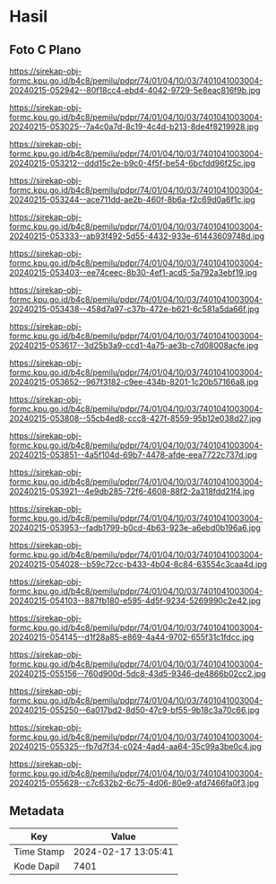 # Hasil

## Foto C Plano

https://sirekap-obj-formc.kpu.go.id/b4c8/pemilu/pdpr/74/01/04/10/03/7401041003004-20240215-052942--80f18cc4-ebd4-4042-9729-5e8eac816f9b.jpg

https://sirekap-obj-formc.kpu.go.id/b4c8/pemilu/pdpr/74/01/04/10/03/7401041003004-20240215-053025--7a4c0a7d-8c19-4c4d-b213-8de4f8219928.jpg

https://sirekap-obj-formc.kpu.go.id/b4c8/pemilu/pdpr/74/01/04/10/03/7401041003004-20240215-053212--ddd15c2e-b9c0-4f5f-be54-6bcfdd96f25c.jpg

https://sirekap-obj-formc.kpu.go.id/b4c8/pemilu/pdpr/74/01/04/10/03/7401041003004-20240215-053244--ace711dd-ae2b-460f-8b6a-f2c69d0a6f1c.jpg

https://sirekap-obj-formc.kpu.go.id/b4c8/pemilu/pdpr/74/01/04/10/03/7401041003004-20240215-053333--ab93f492-5d55-4432-933e-61443609748d.jpg

https://sirekap-obj-formc.kpu.go.id/b4c8/pemilu/pdpr/74/01/04/10/03/7401041003004-20240215-053403--ee74ceec-8b30-4ef1-acd5-5a792a3ebf19.jpg

https://sirekap-obj-formc.kpu.go.id/b4c8/pemilu/pdpr/74/01/04/10/03/7401041003004-20240215-053438--458d7a97-c37b-472e-b621-6c581a5da66f.jpg

https://sirekap-obj-formc.kpu.go.id/b4c8/pemilu/pdpr/74/01/04/10/03/7401041003004-20240215-053617--3d25b3a9-ccd1-4a75-ae3b-c7d08008acfe.jpg

https://sirekap-obj-formc.kpu.go.id/b4c8/pemilu/pdpr/74/01/04/10/03/7401041003004-20240215-053652--967f3182-c9ee-434b-8201-1c20b57166a8.jpg

https://sirekap-obj-formc.kpu.go.id/b4c8/pemilu/pdpr/74/01/04/10/03/7401041003004-20240215-053808--55cb4ed8-ccc8-427f-8559-95b12e038d27.jpg

https://sirekap-obj-formc.kpu.go.id/b4c8/pemilu/pdpr/74/01/04/10/03/7401041003004-20240215-053851--4a5f104d-69b7-4478-afde-eea7722c737d.jpg

https://sirekap-obj-formc.kpu.go.id/b4c8/pemilu/pdpr/74/01/04/10/03/7401041003004-20240215-053921--4e9db285-72f6-4608-88f2-2a318fdd21f4.jpg

https://sirekap-obj-formc.kpu.go.id/b4c8/pemilu/pdpr/74/01/04/10/03/7401041003004-20240215-053953--fadb1799-b0cd-4b63-923e-a6ebd0b196a6.jpg

https://sirekap-obj-formc.kpu.go.id/b4c8/pemilu/pdpr/74/01/04/10/03/7401041003004-20240215-054028--b59c72cc-b433-4b04-8c84-63554c3caa4d.jpg

https://sirekap-obj-formc.kpu.go.id/b4c8/pemilu/pdpr/74/01/04/10/03/7401041003004-20240215-054103--887fb180-e595-4d5f-9234-5269990c2e42.jpg

https://sirekap-obj-formc.kpu.go.id/b4c8/pemilu/pdpr/74/01/04/10/03/7401041003004-20240215-054145--d1f28a85-e869-4a44-9702-655f31c1fdcc.jpg

https://sirekap-obj-formc.kpu.go.id/b4c8/pemilu/pdpr/74/01/04/10/03/7401041003004-20240215-055156--760d900d-5dc8-43d5-9346-de4866b02cc2.jpg

https://sirekap-obj-formc.kpu.go.id/b4c8/pemilu/pdpr/74/01/04/10/03/7401041003004-20240215-055250--6a017bd2-8d50-47c9-bf55-9b18c3a70c66.jpg

https://sirekap-obj-formc.kpu.go.id/b4c8/pemilu/pdpr/74/01/04/10/03/7401041003004-20240215-055325--fb7d7f34-c024-4ad4-aa64-35c99a3be0c4.jpg

https://sirekap-obj-formc.kpu.go.id/b4c8/pemilu/pdpr/74/01/04/10/03/7401041003004-20240215-055628--c7c632b2-6c75-4d06-80e9-afd7466fa0f3.jpg


## Metadata

| Key        | Value               |
| ---------- | ------------------- |
| Time Stamp | 2024-02-17 13:05:41 |
| Kode Dapil | 7401                |



